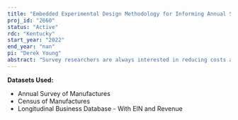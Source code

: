 ```yaml
---
title: "Embedded Experimental Design Methodology for Informing Annual Survey of Manufactures (ASM) Survey Redesigns"
proj_id: "2660"
status: "Active"
rdc: "Kentucky"
start_year: "2022"
end_year: "nan"
pi: "Derek Young"
abstract: "Survey researchers are always interested in reducing costs associated with sample surveys as well as improving the quality of data obtained from such surveys. One way to accomplish these difficult tasks is to embed an experimental design within a sample survey that has very focused questions, or rather "hypotheses," thus informing future redesigns of such surveys. This project will develop methodology that allows estimation of effects due to different survey implementations (such as two consecutive Annual Survey of Manufactures redesigns), or the effect of different types of question wording (again, potentially different questions or wording on consecutive ASM redesigns) on the variable(s) of interest. The focus will be on these variables to further address potential improvements in survey quality and reduction in costs, which will be quantified by the effects on response rates and/or completion rates. This will be accomplished by designing optimal experiments to evaluate the data collection, curation, and estimates produced as part of the ongoing ASM. Emphasis of the analyses will be on developing and estimating meaningful contrasts as well as employing a counterfactual approach to estimate treatment effects, where a specific redesign of the ASM is treated as the "actual" scenario (control group) and a subsequent redesign is treated as the "hypothetical" scenario (treatment group). The analyses in this project will use data from the restricted ASM, Census of Manufacturers (CMF), and Longitudinal Business Database (LBD) microdata, for the years 2000-2025."
---
```


**Datasets Used:**

  - Annual Survey of Manufactures 
  - Census of Manufactures 
  - Longitudinal Business Database - With EIN and Revenue 

